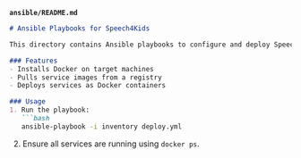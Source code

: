 **`ansible/README.md`**
```markdown
# Ansible Playbooks for Speech4Kids

This directory contains Ansible playbooks to configure and deploy Speech4Kids services.

### Features
- Installs Docker on target machines
- Pulls service images from a registry
- Deploys services as Docker containers

### Usage
1. Run the playbook:
   ```bash
   ansible-playbook -i inventory deploy.yml
   ```

2. Ensure all services are running using `docker ps`.
```